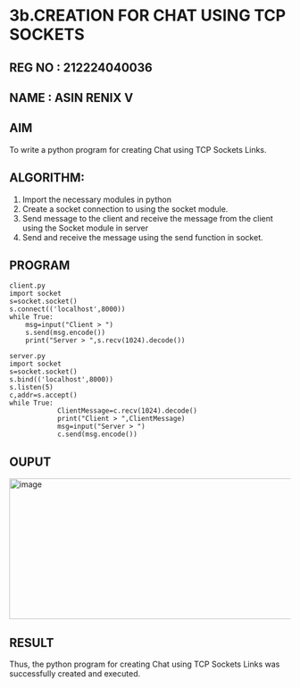 # 3b.CREATION FOR CHAT USING TCP SOCKETS
## REG NO : 212224040036
## NAME : ASIN RENIX V
## AIM
To write a python program for creating Chat using TCP Sockets Links.
## ALGORITHM:
1. Import the necessary modules in python
2. Create a socket connection to using the socket module.
3. Send message to the client and receive the message from the client using the Socket module in
 server
4. Send and receive the message using the send function in socket.
## PROGRAM
```
client.py
import socket 
s=socket.socket() 
s.connect(('localhost',8000)) 
while True: 
    msg=input("Client > ") 
    s.send(msg.encode()) 
    print("Server > ",s.recv(1024).decode())
```
```
server.py
import socket 
s=socket.socket() 
s.bind(('localhost',8000)) 
s.listen(5) 
c,addr=s.accept() 
while True: 
            ClientMessage=c.recv(1024).decode() 
            print("Client > ",ClientMessage) 
            msg=input("Server > ") 
            c.send(msg.encode())
```
## OUPUT
<img width="1735" height="252" alt="image" src="https://github.com/user-attachments/assets/25fcc7f4-bc09-426c-8826-ede873212c90" />

## RESULT
Thus, the python program for creating Chat using TCP Sockets Links was successfully 
created and executed.
